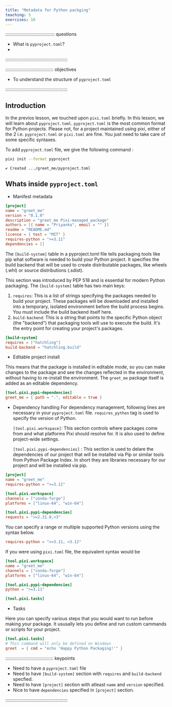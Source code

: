 ```yaml
---
title: "Metadata for Python packging"
teaching: 5
exercises: 10
---
```


:::::::::::::::::::::::::::::::::::::: questions

- What is `pyproject.toml`?
- 

::::::::::::::::::::::::::::::::::::::::::::::::

::::::::::::::::::::::::::::::::::::: objectives

- To understand the structure of `pyproject.toml`

::::::::::::::::::::::::::::::::::::::::::::::::

## Introduction

In the previos lesson, we touched upon `pixi.toml` briefly. In this lesson, we will learn about `pyproject.toml`.
`pyproject.toml` is the most common format for Python projects.
Please not, for a project maintained using pixi, either of the 2 i.e. `pyproject.toml` or `pixi.toml` are fine. You just need to take care of some specific syntaxes.

To add `pyproject.toml` file, we give the following command : 
```bash
pixi init --format pyproject
```
```output
✔ Created .../greet_me/pyproject.toml
```
## Whats inside `pyproject.toml`

- Manifest metadata
```toml
[project]
name = "greet_me"
version = "0.1.0"
description = "greet_me Pixi-managed package"
authors = [{ name = "Priyanka", email = "" }]
readme = "README.md"
license = { text = "MIT" }
requires-python = ">=3.11"
dependencies = []
```
The `[build-system]` table in a pyproject.toml file tells packaging tools like pip what software is needed to build your Python project. It specifies the build backend that will be used to create distributable packages, like wheels (.whl) or source distributions (.sdist).

This section was introduced by PEP 518 and is essential for modern Python packaging.
The `[build-system]` table has two main keys:

1. `requires`: This is a list of strings specifying the packages needed to build your project. These packages will be downloaded and installed into a temporary, isolated environment before the build process begins. You must include the build backend itself here.
2. `build-backend`: This is a string that points to the specific Python object (the "backend") that packaging tools will use to execute the build. It's the entry point for creating your project's packages.
```toml
[build-system]
requires = ["hatchling"]
build-backend = "hatchling.build"
```
- Editable project install

This means that the package is installed in editable mode, so you can make changes to the package and see the changes reflected in the environment, without having to re-install the environment. The `greet_me` package itself is added as an editable dependency.
  
```toml
[tool.pixi.pypi-dependencies]
greet_me = { path = ".", editable = true }
```
  
- Dependency handling
  For dependency management, following lines are necessary in your `pyproject.toml` file. `requires_python` tag is used to specify the version of Python.
  
  `[tool.pixi.workspace]`: This section controls where packages come from and what platforms Pixi should resolve for. It is also used to define project-wide settings.
  
  `[tool.pixi.pypi-dependencies]` : This section is used to delare the dependencies of our project that will be installed via Pip or similar tools from Python Package Index. In short they are libraries necessary for our project and will be installed via pip.

```toml
[project]
name = "greet_me"
requires-python = ">=3.11"

[tool.pixi.workspace]
channels = ["conda-forge"]
platforms = ["linux-64", "win-64"]

[tool.pixi.pypi-dependencies]
requests = ">=2.31.0,<3"
```
You can specify a range or multiple supported Python versions using the syntax below.
```toml
requires-python = ">=3.11, <3.12"
```
If you were using `pixi.toml` file, the equivalent syntax would be 
```toml
[tool.pixi.workspace]
name = "greet_me"
channels = ["conda-forge"]
platforms = ["linux-64", "win-64"]

[tool.pixi.pypi-dependencies]
python = ">=3.11"

[tool.pixi.tasks]
```
- Tasks

Here you can specify various steps that you would want to run before making your package. It ususally lets you define and run custom cammands or scripts for your project.
```toml
[tool.pixi.tasks]
# This command will only be defined on Windows
greet  = { cmd = "echo 'Happy Python Packaging!'" }
```
::::::::::::::::::::::::::::::::::::: keypoints
- Need to have a `pyproject.toml` file
- Need to have `[build-system]` section  with `requires` and `build-backend` specfied.
- Need to have `[project]` section with atleast `name` and `version` specified.
- Nice to have `dependencies` specified in `[project]` section.
  
::::::::::::::::::::::::::::::::::::::::::::::::
